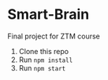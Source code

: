 # Smart-Brain

Final project for ZTM course


1. Clone this repo
2. Run `npm install`
3. Run `npm start`